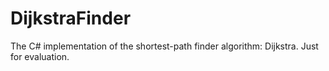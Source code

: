 # DijkstraFinder
The C# implementation of the shortest-path finder algorithm: Dijkstra. Just for evaluation.
